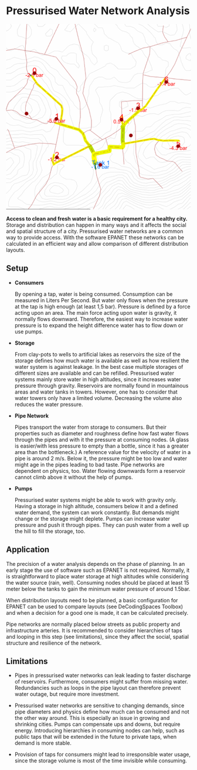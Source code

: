 # Pressurised Water Network Analysis

![](../img/water-network-analysis-1.png)

**Access to clean and fresh water is a basic requirement for a healthy city.** Storage and distribution can happen in many ways and it affects the social and spatial structure of a city. Pressurised water networks are a common way to provide access. With the software EPANET these networks can be calculated in an efficient way and allow comparison of different distribution layouts.

## Setup

* **Consumers**

  By opening a tap, water is being consumed. Consumption can be measured in Liters Per Second. But water only flows when the pressure at the tap is high enough (at least 1,5 bar). Pressure is defined by a force acting upon an area. The main force acting upon water is gravity, it normally flows downward. Therefore, the easiest way to increase water pressure is to expand the height difference water has to flow down or use pumps.

* **Storage**

  From clay-pots to wells to artificial lakes as reservoirs the size of the storage defines how much water is available as well as how resilient the water system is against leakage. In the best case multiple storages of different sizes are available and can be refilled.
  Pressurised water systems mainly store water in high altitudes, since it increases water pressure through gravity. Reservoirs are normally found in mountainous areas and water tanks in towers. However, one has to consider that water towers only have a limited volume. Decreasing the volume also reduces the water pressure.

* **Pipe Network**

  Pipes transport the water from storage to consumers. But their properties such as diameter and roughness define how fast water flows through the pipes and with it the pressure at consuming nodes. (A glass is easier/with less pressure to empty than a bottle, since it has a greater area than the bottleneck.)
  A reference value for the velocity of water in a pipe is around 2 m/s. Below it, the pressure might be too low and water might age in the pipes leading to bad taste.
  Pipe networks are dependent on physics, too. Water flowing downwards form a reservoir cannot climb above it without the help of pumps.

* **Pumps**

  Pressurised water systems might be able to work with gravity only. Having a storage in high altitude, consumers below it and a defined water demand, the system can work constantly. But demands might change or the storage might deplete. Pumps can increase water pressure and push it through pipes. They can push water from a well up the hill to fill the storage, too.

## Application

The precision of a water analysis depends on the phase of planning. In an early stage the use of software such as EPANET is not required. Normally, it is straightforward to place water storage at high altitudes while considering the water source (rain, well). Consuming nodes should be placed at least 15 meter below the tanks to gain the minimum water pressure of around 1.5bar.

When distribution layouts need to be planned, a basic configuration for EPANET can be used to compare layouts (see DeCodingSpaces Toolbox) and when a decision for a good one is made, it can be calculated precisely.

Pipe networks are normally placed below streets as public property and infrastructure arteries. It is recommended to consider hierarchies of taps and looping in this step (see limitations), since they affect the social, spatial structure and resilience of the network.

## Limitations

* Pipes in pressurised water networks can leak leading to faster discharge of reservoirs. Furthermore, consumers might suffer from missing water. Redundancies such as loops in the pipe layout can therefore prevent water outage, but require more investment.

* Pressurised water networks are sensitive to changing demands, since pipe diameters and physics define how much can be consumed and not the other way around. This is especially an issue in growing and shrinking cities. Pumps can compensate ups and downs, but require energy. Introducing hierarchies in consuming nodes can help, such as public taps that will be extended in the future to private taps, when demand is more stable.

* Provision of taps for consumers might lead to irresponsible water usage, since the storage volume is most of the time invisible while consuming.
